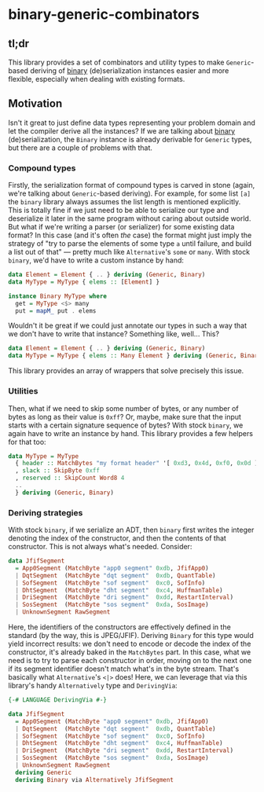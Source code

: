 # binary-generic-combinators

## tl;dr

This library provides a set of combinators and utility types to make `Generic`-based deriving of
[binary](https://hackage.haskell.org/package/binary) (de)serialization instances easier and more flexible,
especially when dealing with existing formats.

## Motivation

Isn't it great to just define data types representing your problem domain and let the compiler derive all the instances?
If we are talking about [binary](https://hackage.haskell.org/package/binary) (de)serialization,
the `Binary` instance is already derivable for `Generic` types, but there are a couple of problems with that.

### Compound types

Firstly, the serialization format of compound types is carved in stone (again, we're talking about `Generic`-based deriving).
For example, for some list `[a]` the `binary` library always assumes the list length is mentioned explicitly.
This is totally fine if we just need to be able to serialize our type and deserialize it later in the same program without caring about outside world.
But what if we're writing a parser (or serializer) for some existing data format?
In this case (and it's often _the_ case) the format might just imply the strategy of
"try to parse the elements of some type `a` until failure, and build a list out of that" — pretty much like `Alternative`'s `some` or `many`.
With stock `binary`, we'd have to write a custom instance by hand:

```haskell
data Element = Element { .. } deriving (Generic, Binary)
data MyType = MyType { elems :: [Element] }

instance Binary MyType where
  get = MyType <$> many
  put = mapM_ put . elems
```

Wouldn't it be great if we could just annotate our types in such a way that we don't have to write that instance?
Something like, well... This?
```haskell
data Element = Element { .. } deriving (Generic, Binary)
data MyType = MyType { elems :: Many Element } deriving (Generic, Binary)
```

This library provides an array of wrappers that solve precisely this issue.

### Utilities

Then, what if we need to skip some number of bytes, or any number of bytes as long as their value is `0xff`?
Or, maybe, make sure that the input starts with a certain signature sequence of bytes?
With stock `binary`, we again have to write an instance by hand.
This library provides a few helpers for that too:
```haskell
data MyType = MyType
  { header :: MatchBytes "my format header" '[ 0xd3, 0x4d, 0xf0, 0x0d ]   -- consume 0xd34df00d, or fail the parse
  , slack :: SkipByte 0xff                                                -- skip all subsequent 0xff
  , reserved :: SkipCount Word8 4                                         -- 4 bytes reserved
  ..
  } deriving (Generic, Binary)
```

### Deriving strategies

With stock `binary`, if we serialize an ADT, then `binary` first writes the integer denoting the index of the constructor,
and then the contents of that constructor.
This is not always what's needed.
Consider:
```haskell
data JfifSegment
  = App0Segment (MatchByte "app0 segment" 0xdb, JfifApp0)
  | DqtSegment  (MatchByte "dqt segment"  0xdb, QuantTable)
  | SofSegment  (MatchByte "sof segment"  0xc0, SofInfo)
  | DhtSegment  (MatchByte "dht segment"  0xc4, HuffmanTable)
  | DriSegment  (MatchByte "dri segment"  0xdd, RestartInterval)
  | SosSegment  (MatchByte "sos segment"  0xda, SosImage)
  | UnknownSegment RawSegment
```
Here, the identifiers of the constructors are effectively defined in the standard (by the way, this is JPEG/JFIF).
Deriving `Binary` for this type would yield incorrect results: we don't need to encode or decode the index of the constructor,
it's already baked in the `MatchBytes` part.
In this case, what we need is to try to parse each constructor in order, moving on to the next one if its segment identifier doesn't match
what's in the byte stream.
That's basically what `Alternative`'s `<|>` does!
Here, we can leverage that via this library's handy `Alternatively` type and `DerivingVia`:
```haskell
{-# LANGUAGE DerivingVia #-}

data JfifSegment
  = App0Segment (MatchByte "app0 segment" 0xdb, JfifApp0)
  | DqtSegment  (MatchByte "dqt segment"  0xdb, QuantTable)
  | SofSegment  (MatchByte "sof segment"  0xc0, SofInfo)
  | DhtSegment  (MatchByte "dht segment"  0xc4, HuffmanTable)
  | DriSegment  (MatchByte "dri segment"  0xdd, RestartInterval)
  | SosSegment  (MatchByte "sos segment"  0xda, SosImage)
  | UnknownSegment RawSegment
  deriving Generic
  deriving Binary via Alternatively JfifSegment

```